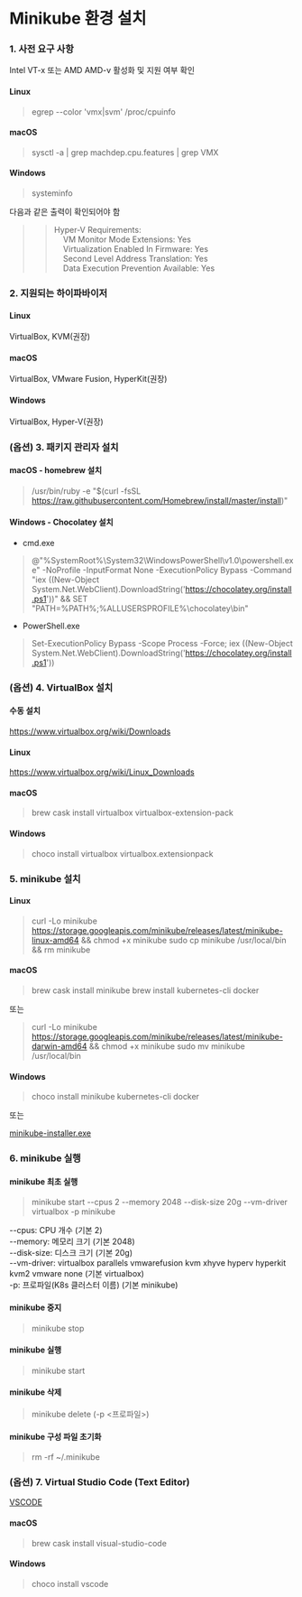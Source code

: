 Minikube 환경 설치
=====================

### 1. 사전 요구 사항
Intel VT-x 또는 AMD AMD-v 활성화 및 지원 여부 확인

#### Linux
> egrep --color 'vmx|svm' /proc/cpuinfo

#### macOS
> sysctl -a | grep machdep.cpu.features | grep VMX

#### Windows
> systeminfo  

다음과 같은 출력이 확인되어야 함  

>> Hyper-V Requirements:  
>> &nbsp;&nbsp;&nbsp;&nbsp;VM Monitor Mode Extensions: Yes  
>> &nbsp;&nbsp;&nbsp;&nbsp;Virtualization Enabled In Firmware: Yes  
>> &nbsp;&nbsp;&nbsp;&nbsp;Second Level Address Translation: Yes  
>> &nbsp;&nbsp;&nbsp;&nbsp;Data Execution Prevention Available: Yes  

### 2. 지원되는 하이파바이저

#### Linux
VirtualBox, KVM(권장)

#### macOS
VirtualBox, VMware Fusion, HyperKit(권장)

#### Windows
VirtualBox, Hyper-V(권장)

### (옵션) 3. 패키지 관리자 설치

#### macOS - homebrew 설치
> /usr/bin/ruby -e "$(curl -fsSL https://raw.githubusercontent.com/Homebrew/install/master/install)"

#### Windows - Chocolatey 설치
- cmd.exe 
> @"%SystemRoot%\System32\WindowsPowerShell\v1.0\powershell.exe" -NoProfile -InputFormat None -ExecutionPolicy Bypass -Command "iex ((New-Object System.Net.WebClient).DownloadString('https://chocolatey.org/install.ps1'))" && SET "PATH=%PATH%;%ALLUSERSPROFILE%\chocolatey\bin"

- PowerShell.exe
> Set-ExecutionPolicy Bypass -Scope Process -Force; iex ((New-Object System.Net.WebClient).DownloadString('https://chocolatey.org/install.ps1'))

### (옵션) 4. VirtualBox 설치

#### 수동 설치
https://www.virtualbox.org/wiki/Downloads

#### Linux
https://www.virtualbox.org/wiki/Linux_Downloads

#### macOS
> brew cask install virtualbox virtualbox-extension-pack

#### Windows
> choco install virtualbox virtualbox.extensionpack

### 5. minikube 설치

#### Linux
> curl -Lo minikube https://storage.googleapis.com/minikube/releases/latest/minikube-linux-amd64 && chmod +x minikube
> sudo cp minikube /usr/local/bin && rm minikube

#### macOS
> brew cask install minikube
> brew install kubernetes-cli docker

또는

> curl -Lo minikube https://storage.googleapis.com/minikube/releases/latest/minikube-darwin-amd64 && chmod +x minikube
> sudo mv minikube /usr/local/bin

#### Windows
> choco install minikube kubernetes-cli docker

또는

[minikube-installer.exe](https://github.com/kubernetes/minikube/releases/latest)

### 6. minikube 실행

#### minikube 최초 실행
> minikube start --cpus 2 --memory 2048 --disk-size 20g --vm-driver virtualbox -p minikube

--cpus: CPU 개수 (기본 2)  
--memory: 메모리 크기 (기본 2048)  
--disk-size: 디스크 크기 (기본 20g)  
--vm-driver: virtualbox parallels vmwarefusion kvm xhyve hyperv hyperkit kvm2 vmware none (기본 virtualbox)  
-p: 프로파일(K8s 클러스터 이름) (기본 minikube)  

#### minikube 중지
> minikube stop

#### minikube 실행
> minikube start

#### minikube 삭제
> minikube delete (-p \<프로파일\>)

#### minikube 구성 파일 초기화
> rm -rf ~/.minikube

### (옵션) 7. Virtual Studio Code (Text Editor)
[VSCODE](https://code.visualstudio.com)

#### macOS
> brew cask install visual-studio-code

#### Windows
> choco install vscode
